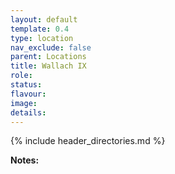 ```yaml
---
layout: default
template: 0.4
type: location
nav_exclude: false
parent: Locations
title: Wallach IX
role: 
status: 
flavour: 
image: 
details:
---
```

{% include header_directories.md %}

**Notes:**